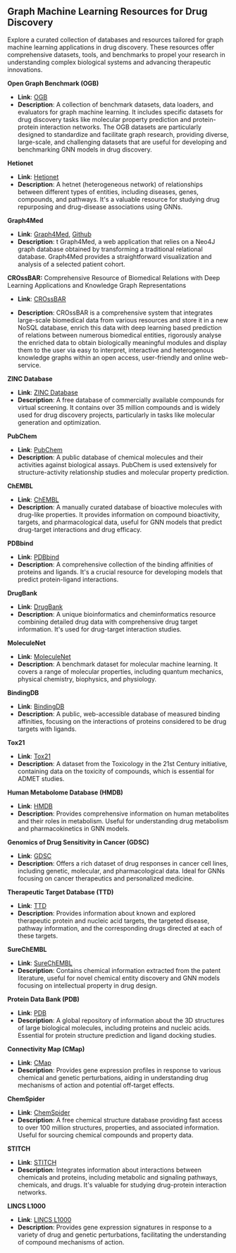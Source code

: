 ## Graph Machine Learning Resources for Drug Discovery

Explore a curated collection of databases and resources tailored for graph machine learning applications in drug discovery. These resources offer comprehensive datasets, tools, and benchmarks to propel your research in understanding complex biological systems and advancing therapeutic innovations.

**Open Graph Benchmark (OGB)**
   - **Link**: [OGB](https://ogb.stanford.edu/)
   - **Description**: A collection of benchmark datasets, data loaders, and evaluators for graph machine learning. It includes specific datasets for drug discovery tasks like molecular property prediction and protein-protein interaction networks. The OGB datasets are particularly designed to standardize and facilitate graph research, providing diverse, large-scale, and challenging datasets that are useful for developing and benchmarking GNN models in drug discovery.

**Hetionet**
   - **Link**: [Hetionet](https://neo4j.het.io/browser/)
   - **Description**: A hetnet (heterogeneous network) of relationships between different types of entities, including diseases, genes, compounds, and pathways. It's a valuable resource for studying drug repurposing and drug-disease associations using GNNs.

**Graph4Med**
   - **Link**: [Graph4Med](http://graph4med.cs.uni-frankfurt.de), [Github](https://github.com/jeschaef/Graph4Med)
   - **Description**: t Graph4Med, a web application that relies on a Neo4J graph database obtained by transforming a traditional relational database. Graph4Med provides a straightforward visualization and analysis of a selected patient cohort. 

**CROssBAR:** Comprehensive Resource of Biomedical Relations with Deep Learning Applications and Knowledge Graph Representations
   - **Link**: [CROssBAR](https://crossbar.kansil.org/)

   - **Description**:
   CROssBAR is a comprehensive system that integrates large-scale biomedical data from various resources and store it in a new NoSQL database, enrich this data with deep learning based prediction of relations between numerous biomedical entities, rigorously analyse the enriched data to obtain biologically meaningful modules and display them to the user via easy to interpret, interactive and heterogenous knowledge graphs within an open access, user-friendly and online web-service.
   
**ZINC Database**
   - **Link**: [ZINC Database](https://zinc.docking.org/)
   - **Description**: A free database of commercially available compounds for virtual screening. It contains over 35 million compounds and is widely used for drug discovery projects, particularly in tasks like molecular generation and optimization.

**PubChem**
   - **Link**: [PubChem](https://pubchem.ncbi.nlm.nih.gov/)
   - **Description**: A public database of chemical molecules and their activities against biological assays. PubChem is used extensively for structure-activity relationship studies and molecular property prediction.

**ChEMBL**
   - **Link**: [ChEMBL](https://www.ebi.ac.uk/chembl/)
   - **Description**: A manually curated database of bioactive molecules with drug-like properties. It provides information on compound bioactivity, targets, and pharmacological data, useful for GNN models that predict drug-target interactions and drug efficacy.

**PDBbind**
   - **Link**: [PDBbind](http://www.pdbbind.org.cn/)
   - **Description**: A comprehensive collection of the binding affinities of proteins and ligands. It's a crucial resource for developing models that predict protein-ligand interactions.

**DrugBank**
   - **Link**: [DrugBank](https://www.drugbank.ca/)
   - **Description**: A unique bioinformatics and cheminformatics resource combining detailed drug data with comprehensive drug target information. It's used for drug-target interaction studies.

**MoleculeNet**
   - **Link**: [MoleculeNet](http://moleculenet.ai/)
   - **Description**: A benchmark dataset for molecular machine learning. It covers a range of molecular properties, including quantum mechanics, physical chemistry, biophysics, and physiology.

**BindingDB**
   - **Link**: [BindingDB](https://www.bindingdb.org/bind/index.jsp)
   - **Description**: A public, web-accessible database of measured binding affinities, focusing on the interactions of proteins considered to be drug targets with ligands.

**Tox21**
   - **Link**: [Tox21](https://tripod.nih.gov/tox21/challenge/)
   - **Description**: A dataset from the Toxicology in the 21st Century initiative, containing data on the toxicity of compounds, which is essential for ADMET studies.

**Human Metabolome Database (HMDB)**
   - **Link**: [HMDB](http://www.hmdb.ca/)
   - **Description**: Provides comprehensive information on human metabolites and their roles in metabolism. Useful for understanding drug metabolism and pharmacokinetics in GNN models.

**Genomics of Drug Sensitivity in Cancer (GDSC)**
   - **Link**: [GDSC](https://www.cancerrxgene.org/)
   - **Description**: Offers a rich dataset of drug responses in cancer cell lines, including genetic, molecular, and pharmacological data. Ideal for GNNs focusing on cancer therapeutics and personalized medicine.

**Therapeutic Target Database (TTD)**
   - **Link**: [TTD](http://db.idrblab.net/ttd/)
   - **Description**: Provides information about known and explored therapeutic protein and nucleic acid targets, the targeted disease, pathway information, and the corresponding drugs directed at each of these targets.

**SureChEMBL**
   - **Link**: [SureChEMBL](https://www.surechembl.org/)
   - **Description**: Contains chemical information extracted from the patent literature, useful for novel chemical entity discovery and GNN models focusing on intellectual property in drug design.

**Protein Data Bank (PDB)**
   - **Link**: [PDB](https://www.rcsb.org/)
   - **Description**: A global repository of information about the 3D structures of large biological molecules, including proteins and nucleic acids. Essential for protein structure prediction and ligand docking studies.

**Connectivity Map (CMap)**
   - **Link**: [CMap](https://clue.io/)
   - **Description**: Provides gene expression profiles in response to various chemical and genetic perturbations, aiding in understanding drug mechanisms of action and potential off-target effects.

 **ChemSpider**
   - **Link**: [ChemSpider](http://www.chemspider.com/)
   - **Description**: A free chemical structure database providing fast access to over 100 million structures, properties, and associated information. Useful for sourcing chemical compounds and property data.

**STITCH**
   - **Link**: [STITCH](http://stitch.embl.de/)
   - **Description**: Integrates information about interactions between chemicals and proteins, including metabolic and signaling pathways, chemicals, and drugs. It's valuable for studying drug-protein interaction networks.

**LINCS L1000**
   - **Link**: [LINCS L1000](http://www.lincsproject.org/LINCS/)
   - **Description**: Provides gene expression signatures in response to a variety of drug and genetic perturbations, facilitating the understanding of compound mechanisms of action.
